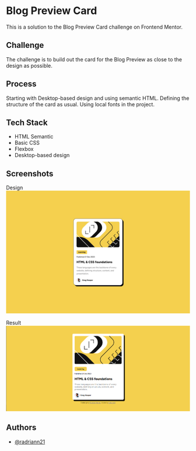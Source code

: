 # Blog Preview Card

This is a solution to the Blog Preview Card challenge on Frontend Mentor.

## Challenge

The challenge is to build out the card for the Blog Preview as close to the design as possible.

## Process

Starting with Desktop-based design and using semantic HTML. 
Defining the structure of the card as usual.
Using local fonts in the project.

## Tech Stack

- HTML Semantic
- Basic CSS
- Flexbox
- Desktop-based design

## Screenshots
Design 
![App Screenshot](/design/desktop-design.jpg)

Result
![App Screenshot](/screenshots/screenshot.png)


## Authors

- [@radriann21](https://www.github.com/radriann21)